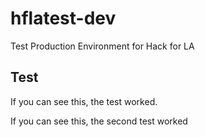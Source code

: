 # hflatest-dev
Test Production Environment for Hack for LA

## Test
If you can see this, the test worked.

If you can see this, the second test worked
